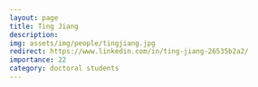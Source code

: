 ```yaml
---
layout: page
title: Ting Jiang
description:
img: assets/img/people/tingjiang.jpg
redirect: https://www.linkedin.com/in/ting-jiang-26535b2a2/
importance: 22
category: doctoral students
---
```


